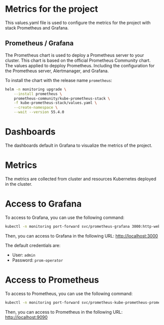 # Metrics for the project

This values.yaml file is used to configure the metrics for the project with stack Prometheus and Grafana.

## Prometheus / Grafana

The Prometheus chart is used to deploy a Prometheus server to your cluster. This chart is based on the official Prometheus Community chart. The values applied to depploy Prometheus. Including the configuration for the Prometheus server, Alertmanager, and Grafana.

To install the chart with the release name `prometheus`:

```bash
helm -n monitoring upgrade \
    --install prometheus \
    prometheus-community/kube-prometheus-stack \
    -f kube-prometheus-stack/values.yaml \
    --create-namespace \
    --wait --version 55.4.0
```

# Dashboards

The dashboards default in Grafana to visualize the metrics of the project.

# Metrics

The metrics are collected from cluster and resources Kubernetes deployed in the cluster.

# Access to Grafana

To access to Grafana, you can use the following command:

```bash
kubectl -n monitoring port-forward svc/prometheus-grafana 3000:http-web
```

Then, you can access to Grafana in the following URL: [http://localhost:3000](http://localhost:3000)

The default credentials are:

- User: `admin`
- Password: `prom-operator`

# Access to Prometheus

To access to Prometheus, you can use the following command:

```bash
kubectl -n monitoring port-forward svc/prometheus-kube-prometheus-prometheus 9090:9090
```

Then, you can access to Prometheus in the following URL: [http://localhost:9090](http://localhost:9090)


